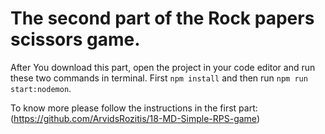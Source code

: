 # The second part of the Rock papers scissors game.

After You download this part, open the project in your code editor and run these two commands in terminal. 
First `npm install` and then run `npm run start:nodemon`.

To know more please follow the instructions in the first part: (https://github.com/ArvidsRozitis/18-MD-Simple-RPS-game)
